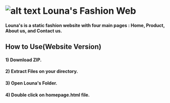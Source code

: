 # ![alt text](https://github.com/aliciasilvia/Portofolio_Project/blob/5dab89555da9ee893a8765826b5f17b7089774d3/Project1/favicon.ico?raw=true) Louna's Fashion Web
#### Louna's is a static fashion website with four main pages : Home, Product, About us, and Contact us.
## How to Use(Website Version)
#### 1) Download ZIP.
#### 2) Extract Files on your directory.
#### 3) Open Louna's Folder.
#### 4) Double click on homepage.html file.
